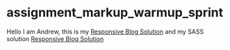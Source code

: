 assignment_markup_warmup_sprint
===============================

Hello I am Andrew, this is my <a href="https://ajames20.github.io/assignment_markup_warmup">Responsive Blog Solution</a>
and my SASS solution <a href="https://ajames20.github.io/assignment_markup_warmup/index2.html">Responsive Blog Solution</a>
